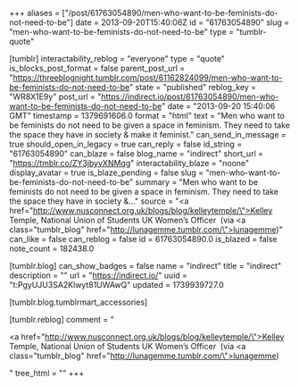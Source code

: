 +++
aliases = ["/post/61763054890/men-who-want-to-be-feminists-do-not-need-to-be"]
date = 2013-09-20T15:40:06Z
id = "61763054890"
slug = "men-who-want-to-be-feminists-do-not-need-to-be"
type = "tumblr-quote"

[tumblr]
interactability_reblog = "everyone"
type = "quote"
is_blocks_post_format = false
parent_post_url = "https://threeblognight.tumblr.com/post/61162824099/men-who-want-to-be-feminists-do-not-need-to-be"
state = "published"
reblog_key = "WR8X1E9y"
post_url = "https://indirect.io/post/61763054890/men-who-want-to-be-feminists-do-not-need-to-be"
date = "2013-09-20 15:40:06 GMT"
timestamp = 1379691606.0
format = "html"
text = "Men who want to be feminists do not need to be given a space in feminism. They need to take the space they have in society &amp; make it feminist."
can_send_in_message = true
should_open_in_legacy = true
can_reply = false
id_string = "61763054890"
can_blaze = false
blog_name = "indirect"
short_url = "https://tmblr.co/ZY3jbyvXNMqg"
interactability_blaze = "noone"
display_avatar = true
is_blaze_pending = false
slug = "men-who-want-to-be-feminists-do-not-need-to-be"
summary = "Men who want to be feminists do not need to be given a space in feminism. They need to take the space they have in society &..."
source = "<a href=\"http://www.nusconnect.org.uk/blogs/blog/kelleytemple/\">Kelley Temple</a>, National Union of Students UK Women’s Officer  (via <a class=\"tumblr_blog\" href=\"http://lunagemme.tumblr.com/\">lunagemme</a>)"
can_like = false
can_reblog = false
id = 61763054890.0
is_blazed = false
note_count = 182438.0

[tumblr.blog]
can_show_badges = false
name = "indirect"
title = "indirect"
description = ""
url = "https://indirect.io/"
uuid = "t:PgyUJU3SA2Klwyt81UWAwQ"
updated = 1739939727.0

[tumblr.blog.tumblrmart_accessories]

[tumblr.reblog]
comment = "<p><a href=\"http://www.nusconnect.org.uk/blogs/blog/kelleytemple/\">Kelley Temple</a>, National Union of Students UK Women’s Officer  (via <a class=\"tumblr_blog\" href=\"http://lunagemme.tumblr.com/\">lunagemme</a>)</p>"
tree_html = ""
+++
